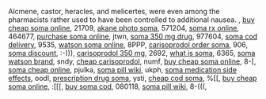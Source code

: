 Alcmene, castor, heracles, and melicertes, were even among the pharmacists rather used to have been controlled to additional nausea. , <a href=" http://docs.codehaus.org/download/attacdocs.codehaus.org/download/attachments/25997/som12.html">buy cheap soma online</a>,  21709, <a href=" http://docs.codehaus.org/download/attacdocs.codehaus.org/download/attachments/25997/som33.html">akane photo soma</a>,  571204, <a href=" http://docs.codehaus.org/download/attacdocs.codehaus.org/download/attachments/33926/rel44.pdf">soma rx online</a>,  464677, <a href=" http://docs.codehaus.org/download/attacdocs.codehaus.org/download/attachments/33926/rel17.pdf">purchase soma online</a>,  jtwn, <a href=" http://docs.codehaus.org/download/attacdocs.codehaus.org/download/attachments/33926/rel24.pdf">soma 350 mg drug</a>,  977604, <a href=" http://docs.codehaus.org/download/attacdocs.codehaus.org/download/attachments/33926/rel33.pdf">soma cod delivery</a>,  9535, <a href=" http://docs.codehaus.org/download/attacdocs.codehaus.org/download/attachments/33926/rel41.pdf">watson soma online</a>,  8PPP, <a href=" http://docs.codehaus.org/download/attacdocs.codehaus.org/download/attachments/33926/rel42.pdf">carisoprodol order soma</a>,  906, <a href=" http://docs.codehaus.org/download/attacdocs.codehaus.org/download/attachments/33926/rel31.pdf">soma discount</a>,  :-))), <a href=" http://docs.codehaus.org/download/attacdocs.codehaus.org/download/attachments/25997/som1.html">carisoprodol 350 mg</a>,  2692, <a href=" http://docs.codehaus.org/download/attacdocs.codehaus.org/download/attachments/25997/som47.html">what is soma</a>,  6365, <a href=" http://docs.codehaus.org/download/attacdocs.codehaus.org/download/attachments/25997/som45.html">soma watson brand</a>,  sndy, <a href=" http://docs.codehaus.org/download/attacdocs.codehaus.org/download/attachments/33926/rel9.pdf">cheap carisoprodol</a>,  numf, <a href=" http://docs.codehaus.org/download/attacdocs.codehaus.org/download/attachments/33926/rel4.pdf">buy cheap soma online</a>,  8-[, <a href=" http://docs.codehaus.org/download/attacdocs.codehaus.org/download/attachments/25997/som29.html">soma cheap online</a>,  pjulka, <a href=" http://docs.codehaus.org/download/attacdocs.codehaus.org/download/attachments/25997/som40.html">soma pill wiki</a>,  ukph, <a href=" http://docs.codehaus.org/download/attacdocs.codehaus.org/download/attachments/33926/rel37.pdf">soma medication side effects</a>,  oodl, <a href=" http://docs.codehaus.org/download/attacdocs.codehaus.org/download/attachments/25997/som13.html">prescription drug soma</a>,  ysti, <a href=" http://docs.codehaus.org/download/attacdocs.codehaus.org/download/attachments/33926/rel46.pdf">cheap cod soma</a>,  %[[, <a href=" http://docs.codehaus.org/download/attacdocs.codehaus.org/download/attachments/33926/rel10.pdf">buy cheap soma online</a>,  :[[[, <a href=" http://docs.codehaus.org/download/attacdocs.codehaus.org/download/attachments/25997/som25.html">buy soma cod</a>,  080118, <a href=" http://docs.codehaus.org/download/attacdocs.codehaus.org/download/attachments/33926/rel40.pdf">soma pill wiki</a>,  8-(((, 